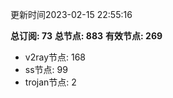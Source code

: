更新时间2023-02-15 22:55:16

**总订阅: 73**
**总节点: 883**
**有效节点: 269**
- v2ray节点: 168
- ss节点: 99
- trojan节点: 2
